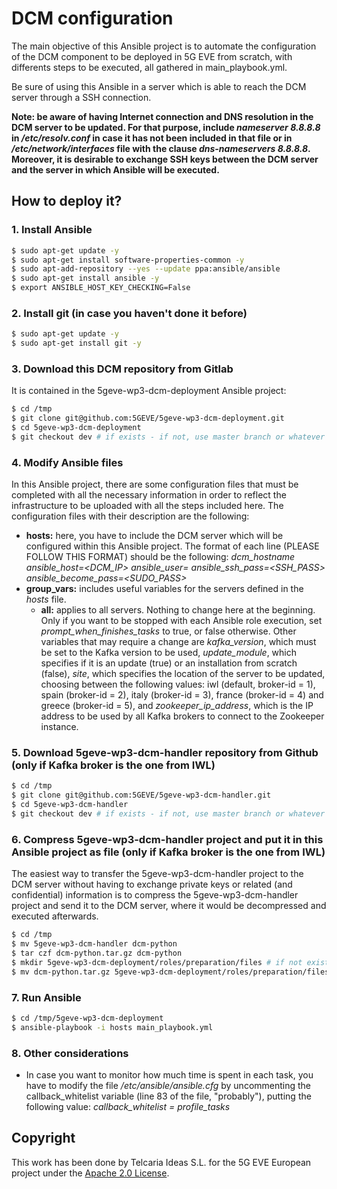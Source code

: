 # DCM configuration

The main objective of this Ansible project is to automate the configuration of the DCM component to be deployed in 5G EVE from scratch, with differents steps to be executed, all gathered in main_playbook.yml.

Be sure of using this Ansible in a server which is able to reach the DCM server through a SSH connection.

**Note: be aware of having Internet connection and DNS resolution in the DCM server to be updated. For that purpose, include *nameserver 8.8.8.8* in */etc/resolv.conf* in case it has not been included in that file or in */etc/network/interfaces* file with the clause *dns-nameservers 8.8.8.8*. Moreover, it is desirable to exchange SSH keys between the DCM server and the server in which Ansible will be executed.**

## How to deploy it?

### 1. Install Ansible
 
```sh
$ sudo apt-get update -y
$ sudo apt-get install software-properties-common -y
$ sudo apt-add-repository --yes --update ppa:ansible/ansible
$ sudo apt-get install ansible -y
$ export ANSIBLE_HOST_KEY_CHECKING=False
```

### 2. Install git (in case you haven't done it before)

```sh
$ sudo apt-get update -y
$ sudo apt-get install git -y
```

### 3. Download this DCM repository from Gitlab

It is contained in the 5geve-wp3-dcm-deployment Ansible project:

```sh
$ cd /tmp
$ git clone git@github.com:5GEVE/5geve-wp3-dcm-deployment.git
$ cd 5geve-wp3-dcm-deployment
$ git checkout dev # if exists - if not, use master branch or whatever
```

### 4. Modify Ansible files

In this Ansible project, there are some configuration files that must be completed with all the necessary information in order to reflect the infrastructure to be uploaded with all the steps included here. The configuration files with their description are the following:

* **hosts:** here, you have to include the DCM server which will be configured within this Ansible project. The format of each line (PLEASE FOLLOW THIS FORMAT) should be the following: *dcm_hostname ansible_host=<DCM_IP> ansible_user=<USER> ansible_ssh_pass=<SSH_PASS> ansible_become_pass=<SUDO_PASS>*
* **group_vars:** includes useful variables for the servers defined in the *hosts* file.
	* **all:** applies to all servers. Nothing to change here at the beginning. Only if you want to be stopped with each Ansible role execution, set *prompt_when_finishes_tasks* to true, or false otherwise. Other variables that may require a change are *kafka_version*, which must be set to the Kafka version to be used, *update_module*, which specifies if it is an update (true) or an installation from scratch (false), *site*, which specifies the location of the server to be updated, choosing between the following values: iwl (default, broker-id = 1), spain (broker-id = 2), italy (broker-id = 3), france (broker-id = 4) and greece (broker-id = 5), and *zookeeper_ip_address*, which is the IP address to be used by all Kafka brokers to connect to the Zookeeper instance.

### 5. Download 5geve-wp3-dcm-handler repository from Github (only if Kafka broker is the one from IWL)

```sh
$ cd /tmp
$ git clone git@github.com:5GEVE/5geve-wp3-dcm-handler.git
$ cd 5geve-wp3-dcm-handler
$ git checkout dev # if exists - if not, use master branch or whatever
```

### 6. Compress 5geve-wp3-dcm-handler project and put it in this Ansible project as file (only if Kafka broker is the one from IWL)

The easiest way to transfer the 5geve-wp3-dcm-handler project to the DCM server without having to exchange private keys or related (and confidential) information is to compress the 5geve-wp3-dcm-handler project and send it to the DCM server, where it would be decompressed and executed afterwards.

```sh
$ cd /tmp
$ mv 5geve-wp3-dcm-handler dcm-python
$ tar czf dcm-python.tar.gz dcm-python
$ mkdir 5geve-wp3-dcm-deployment/roles/preparation/files # if not exist
$ mv dcm-python.tar.gz 5geve-wp3-dcm-deployment/roles/preparation/files
```

### 7. Run Ansible

```sh
$ cd /tmp/5geve-wp3-dcm-deployment
$ ansible-playbook -i hosts main_playbook.yml
```

### 8. Other considerations

* In case you want to monitor how much time is spent in each task, you have to modify the file */etc/ansible/ansible.cfg* by uncommenting the callback_whitelist variable (line 83 of the file, "probably"), putting the following value: *callback_whitelist = profile_tasks*

## Copyright

This work has been done by Telcaria Ideas S.L. for the 5G EVE European project under the [Apache 2.0 License](LICENSE).
